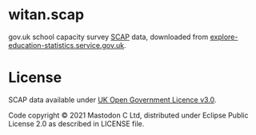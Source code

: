 # witan.scap

gov.uk school capacity survey [SCAP](https://www.gov.uk/education/school-capacity-surveys) data, downloaded from [explore-education-statistics.service.gov.uk](https://explore-education-statistics.service.gov.uk/find-statistics/school-capacity).

# License

SCAP data available under [UK Open Government Licence v3.0](https://www.nationalarchives.gov.uk/doc/open-government-licence/version/3/).

Code copyright © 2021 Mastodon C Ltd, distributed under Eclipse Public License 2.0 as described in LICENSE file.

